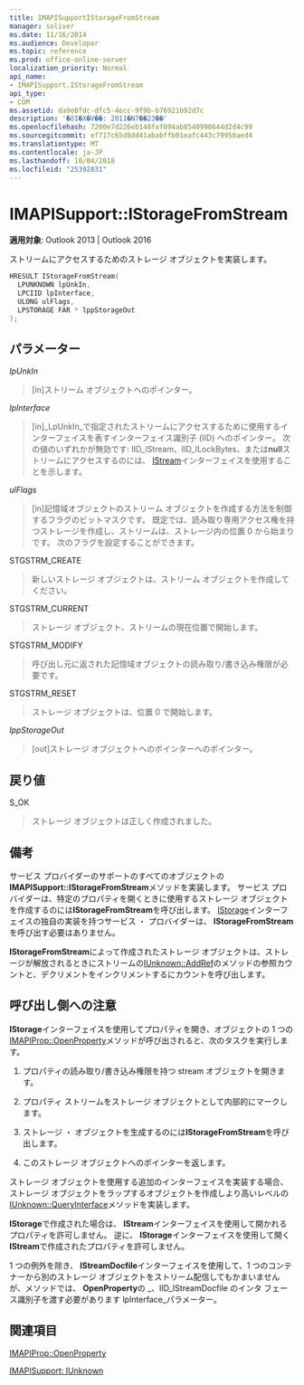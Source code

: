 ```yaml
---
title: IMAPISupportIStorageFromStream
manager: soliver
ms.date: 11/16/2014
ms.audience: Developer
ms.topic: reference
ms.prod: office-online-server
localization_priority: Normal
api_name:
- IMAPISupport.IStorageFromStream
api_type:
- COM
ms.assetid: da9e8fdc-dfc5-4ecc-9f9b-b76921b92d7c
description: '�ŏI�X�V��: 2011�N7��23��'
ms.openlocfilehash: 7200e7d226eb148fef094ab8540990644d2d4c99
ms.sourcegitcommit: ef717c65d8dd41ababffb01eafc443c79950aed4
ms.translationtype: MT
ms.contentlocale: ja-JP
ms.lasthandoff: 10/04/2018
ms.locfileid: "25392831"
---
```

# <a name="imapisupportistoragefromstream"></a>IMAPISupport::IStorageFromStream

  
  
**適用対象**: Outlook 2013 | Outlook 2016 
  
ストリームにアクセスするためのストレージ オブジェクトを実装します。
  
```cpp
HRESULT IStorageFromStream(
  LPUNKNOWN lpUnkIn,
  LPCIID lpInterface,
  ULONG ulFlags,
  LPSTORAGE FAR * lppStorageOut
);
```

## <a name="parameters"></a>パラメーター

 _lpUnkIn_
  
> [in]ストリーム オブジェクトへのポインター。
    
 _lpInterface_
  
> [in]_LpUnkIn_で指定されたストリームにアクセスするために使用するインターフェイスを表すインターフェイス識別子 (IID) へのポインター。 次の値のいずれかが無効です: IID_IStream、IID_ILockBytes、または**null**ストリームにアクセスするのには、 [IStream](https://msdn.microsoft.com/library/aa380034%28VS.85%29.aspx)インターフェイスを使用することを示します。 
    
 _ulFlags_
  
> [in]記憶域オブジェクトのストリーム オブジェクトを作成する方法を制御するフラグのビットマスクです。 既定では、読み取り専用アクセス権を持つストレージを作成し、ストリームは、ストレージ内の位置 0 から始まりです。 次のフラグを設定することができます。
    
STGSTRM_CREATE 
  
> 新しいストレージ オブジェクトは、ストリーム オブジェクトを作成してください。
    
STGSTRM_CURRENT 
  
> ストレージ オブジェクト、ストリームの現在位置で開始します。
    
STGSTRM_MODIFY 
  
> 呼び出し元に返された記憶域オブジェクトの読み取り/書き込み権限が必要です。
    
STGSTRM_RESET 
  
> ストレージ オブジェクトは、位置 0 で開始します。
    
 _lppStorageOut_
  
> [out]ストレージ オブジェクトへのポインターへのポインター。
    
## <a name="return-value"></a>戻り値

S_OK 
  
> ストレージ オブジェクトは正しく作成されました。
    
## <a name="remarks"></a>備考

サービス プロバイダーのサポートのすべてのオブジェクトの**IMAPISupport::IStorageFromStream**メソッドを実装します。 サービス プロバイダーは、特定のプロパティを開くときに使用するストレージ オブジェクトを作成するのには**IStorageFromStream**を呼び出します。 [IStorage](https://msdn.microsoft.com/library/aa380015%28VS.85%29.aspx)インターフェイスの独自の実装を持つサービス ・ プロバイダーは、 **IStorageFromStream**を呼び出す必要はありません。 
  
**IStorageFromStream**によって作成されたストレージ オブジェクトは、ストレージが解放されるときにストリームの[IUnknown::AddRef](https://msdn.microsoft.com/library/ms691379%28v=VS.85%29.aspx)のメソッドの参照カウントと、デクリメントをインクリメントするにカウントを呼び出します。 
  
## <a name="notes-to-callers"></a>呼び出し側への注意

**IStorage**インターフェイスを使用してプロパティを開き、オブジェクトの 1 つの[IMAPIProp::OpenProperty](imapiprop-openproperty.md)メソッドが呼び出されると、次のタスクを実行します。 
  
1. プロパティの読み取り/書き込み権限を持つ stream オブジェクトを開きます。
    
2. プロパティ ストリームをストレージ オブジェクトとして内部的にマークします。
    
3. ストレージ ・ オブジェクトを生成するのには**IStorageFromStream**を呼び出します。 
    
4. このストレージ オブジェクトへのポインターを返します。
    
ストレージ オブジェクトを使用する追加のインターフェイスを実装する場合、ストレージ オブジェクトをラップするオブジェクトを作成しより高いレベルの[IUnknown::QueryInterface](https://msdn.microsoft.com/library/ms682521%28v=VS.85%29.aspx)メソッドを実装します。 
  
**IStorage**で作成された場合は、 **IStream**インターフェイスを使用して開かれるプロパティを許可しません。 逆に、 **IStorage**インターフェイスを使用して開く**IStream**で作成されたプロパティを許可しません。 
  
1 つの例外を除き、 **IStreamDocfile**インターフェイスを使用して、1 つのコンテナーから別のストレージ オブジェクトをストリーム配信してもかまいませんが、メソッドでは、 **OpenProperty**の _、IID_IStreamDocfile のインタ フェース識別子を渡す必要があります lpInterface_パラメーター。 
  
## <a name="see-also"></a>関連項目



[IMAPIProp::OpenProperty](imapiprop-openproperty.md)
  
[IMAPISupport: IUnknown](imapisupportiunknown.md)

